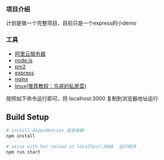 <h3>项目介绍</h3>
<p>计划是做一个完整项目，目前只是一个express的小demo</p>
<h3>工具</h3>
    <ul>
        <li><a href="http://www.cnblogs.com/powertoolsteam/p/MVC_knowledge.html" target="_blank">阿里云服务器</a></li>
        <li><a href="https://nodejs.org/en/" target="_blank">node.js</a></li>
        <li><a href="http://pm2.keymetrics.io/" target="_blank">pm2</a></li>
        <li><a href="http://www.expressjs.com.cn//" target="_blank">express</a></li>
        <li><a href="http://nginx.org/" target="_blank">nginx</a></li>
        <li><a href="http://cn.linux.vbird.org/" target="_blank">linux(推荐教程：鸟哥的私房菜)</a></li>
    </ul>
按照如下命令运行即可，将 localhost:3000 复制到浏览器地址运行

## Build Setup

``` bash
# install dependencies 安装依赖
npm install

# serve with hot reload at localhost:3000  运行程序
npm run start


```

